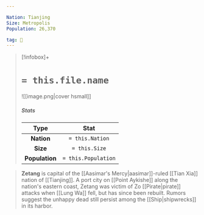 ```yaml
---

Nation: Tianjing
Size: Metropolis
Population: 26,370

tag: 🌃
---
```


> [!infobox]+
> #  `= this.file.name`
> ![[image.png|cover hsmall]]
> ##### Stats
> Type | Stat |
> :---:|:---:|
> **Nation** | `= this.Nation` |
> **Size** | `= this.Size` |
> **Population** | `= this.Population` |



> **Zetang** is capital of the [[Aasimar's Mercy|aasimar]]-ruled [[Tian Xia]] nation of [[Tianjing]]. A port city on [[Point Aykishe]] along the nation's eastern coast, Zetang was victim of Zo [[Pirate|pirate]] attacks when [[Lung Wa]] fell, but has since been rebuilt. Rumors suggest the unhappy dead still persist among the [[Ship|shipwrecks]] in its harbor.









